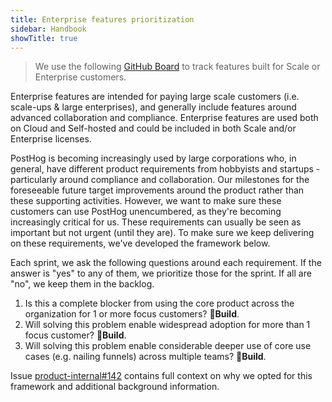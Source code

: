 ```yaml
---
title: Enterprise features prioritization
sidebar: Handbook
showTitle: true
---
```


> We use the following [GitHub Board](https://github.com/orgs/PostHog/projects/16) to track features built for Scale or Enterprise customers.

Enterprise features are intended for paying large scale customers (i.e. scale-ups & large enterprises), and generally include features around advanced collaboration and compliance. Enterprise features are used both on Cloud and Self-hosted and could be included in both Scale and/or Enterprise licenses.

PostHog is becoming increasingly used by large corporations who, in general, have different product requirements from hobbyists and startups - particularly around compliance and collaboration. Our milestones for the foreseeable future target improvements around the product rather than these supporting activities. However, we want to make sure these customers can use PostHog unencumbered, as they're becoming increasingly critical for us. These requirements can usually be seen as important but not urgent (until they are). To make sure we keep delivering on these requirements, we've developed the framework below.

Each sprint, we ask the following questions around each requirement. If the answer is "yes" to any of them, we prioritize those for the sprint. If all are "no", we keep them in the backlog.

1. Is this a complete blocker from using the core product across the organization for 1 or more focus customers? **🔨Build**.
2. Will solving this problem enable widespread adoption for more than 1 focus customer? **🔨Build**.
3. Will solving this problem enable considerable deeper use of core use cases (e.g. nailing funnels) across multiple teams? **🔨Build**.

Issue <a target="_blank" href="https://github.com/PostHog/product-internal/issues/142">product-internal#142</a> contains full context on why we opted for this framework and additional background information.
